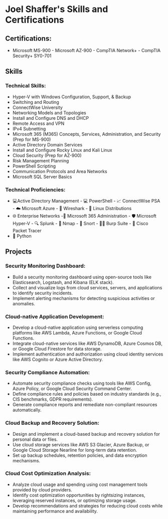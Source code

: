 # Joel Shaffer's Skills and Certifications

## Certifications:
- Microsoft MS-900 - Microsoft AZ-900 - CompTIA Network+ - CompTIA Security+ SY0-701

## Skills

### Technical Skills:
- Hyper-V with Windows Configuration, Support, & Backup
- Switching and Routing
- ConnectWise University
- Networking Models and Topologies
- Install and Configure DNS and DHCP
- Remote Access and VPN
- IPv4 Subnetting
- Microsoft 365 (M365) Concepts, Services, Administration, and Security (Prep for MS-900)
- Active Directory Domain Services
- Install and Configure Rocky Linux and Kali Linux
- Cloud Security (Prep for AZ-900)
- Risk Management Planning
- PowerShell Scripting
- Communication Protocols and Area Networks
- Microsoft SQL Server Basics

### Technical Proficiencies:
- :computer:Active Directory Management - 💻 PowerShell - :chart_with_upwards_trend: ConnectWise PSA - ☁️ Microsoft Azure - 📡 Wireshark - 🐧 Linux Distributions
- 🌐 Enterprise Networks -📧 Microsoft 365 Administration - 🛡️ Microsoft Hyper-V - :mag: Splunk - 📶 Nmap - 🐉 Snort - 🕵️‍♂️ Burp Suite - 📡 Cisco Packet Tracer
- 🐍 Python
  

## Projects

### Security Monitoring Dashboard:
- Build a security monitoring dashboard using open-source tools like Elasticsearch, Logstash, and Kibana (ELK stack).
- Collect and visualize logs from cloud services, servers, and applications to identify security incidents.
- Implement alerting mechanisms for detecting suspicious activities or anomalies.

### Cloud-native Application Development:
- Develop a cloud-native application using serverless computing platforms like AWS Lambda, Azure Functions, or Google Cloud Functions.
- Integrate cloud-native services like AWS DynamoDB, Azure Cosmos DB, or Google Cloud Firestore for data storage.
- Implement authentication and authorization using cloud identity services like AWS Cognito or Azure Active Directory.

### Security Compliance Automation:
- Automate security compliance checks using tools like AWS Config, Azure Policy, or Google Cloud Security Command Center.
- Define compliance rules and policies based on industry standards (e.g., CIS benchmarks, GDPR requirements).
- Generate compliance reports and remediate non-compliant resources automatically.

### Cloud Backup and Recovery Solution:
- Design and implement a cloud-based backup and recovery solution for personal data or files.
- Use cloud storage services like AWS S3 Glacier, Azure Backup, or Google Cloud Storage Nearline for long-term data retention.
- Set up backup schedules, retention policies, and data encryption mechanisms.

### Cloud Cost Optimization Analysis:
- Analyze cloud usage and spending using cost management tools provided by cloud providers.
- Identify cost optimization opportunities by rightsizing instances, leveraging reserved instances, or optimizing storage usage.
- Develop recommendations and strategies for reducing cloud costs while maintaining performance and availability.
